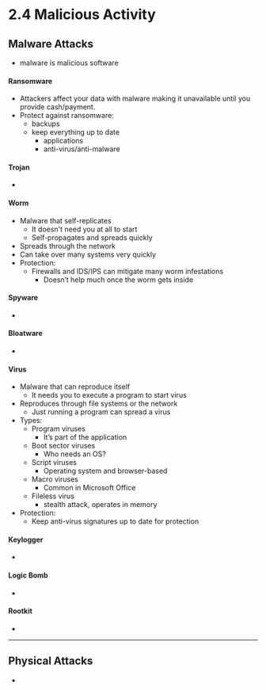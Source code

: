 # 2.4 Malicious Activity

## Malware Attacks
- malware is malicious software

#### Ransomware
- Attackers affect your data with malware making it unavailable until you provide cash/payment.
- Protect against ransomware:
  - backups
  - keep everything up to date
    - applications
    - anti-virus/anti-malware 

#### Trojan
- 

#### Worm
- Malware that self-replicates
  - It doesn't need you at all to start
  - Self-propagates and spreads quickly
- Spreads through the network
- Can take over many systems very quickly
- Protection:
  - Firewalls and IDS/IPS can mitigate many worm infestations 
    - Doesn’t help much once the worm gets inside

#### Spyware
- 

#### Bloatware
- 

#### Virus
- Malware that can reproduce itself
  - It needs you to execute a program to start virus
- Reproduces through file systems or the network
  - Just running a program can spread a virus
- Types:
  - Program viruses 
    - It’s part of the application
  - Boot sector viruses 
    - Who needs an OS?
  - Script viruses 
    - Operating system and browser-based 
  - Macro viruses 
    - Common in Microsoft Office
  - Fileless virus
    - stealth attack, operates in memory
- Protection:
  - Keep anti-virus signatures up to date for protection


#### Keylogger
- 

#### Logic Bomb
- 

#### Rootkit
- 

---

## Physical Attacks
- 